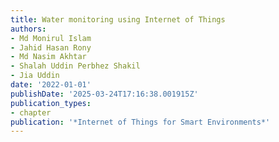 ```yaml
---
title: Water monitoring using Internet of Things
authors:
- Md Monirul Islam
- Jahid Hasan Rony
- Md Nasim Akhtar
- Shalah Uddin Perbhez Shakil
- Jia Uddin
date: '2022-01-01'
publishDate: '2025-03-24T17:16:38.001915Z'
publication_types:
- chapter
publication: '*Internet of Things for Smart Environments*'
---
```

